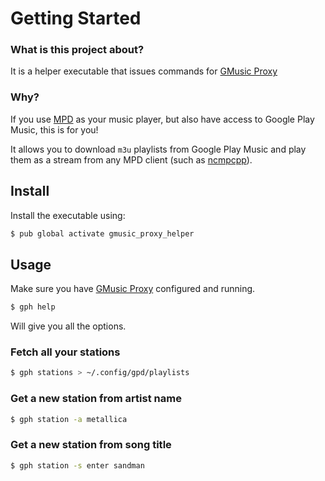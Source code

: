 # Getting Started

### What is this project about?
It is a helper executable that issues commands for [GMusic Proxy](http://gmusicproxy.net/#command-line)

### Why?
If you use [MPD](http://www.musicpd.org/) as your music player, but also have access to Google Play Music, 
this is for you!

It allows you to download `m3u` playlists from Google Play Music and play them as a stream from any MPD 
client (such as [ncmpcpp](http://rybczak.net/ncmpcpp/)).

## Install
Install the executable using:

```bash
$ pub global activate gmusic_proxy_helper
```


## Usage
Make sure you have [GMusic Proxy](http://gmusicproxy.net/) configured and running.

```bash
$ gph help
```

Will give you all the options.

### Fetch all your stations
```bash
$ gph stations > ~/.config/gpd/playlists
```

### Get a new station from artist name
```bash
$ gph station -a metallica
```

### Get a new station from song title
```bash
$ gph station -s enter sandman
```
